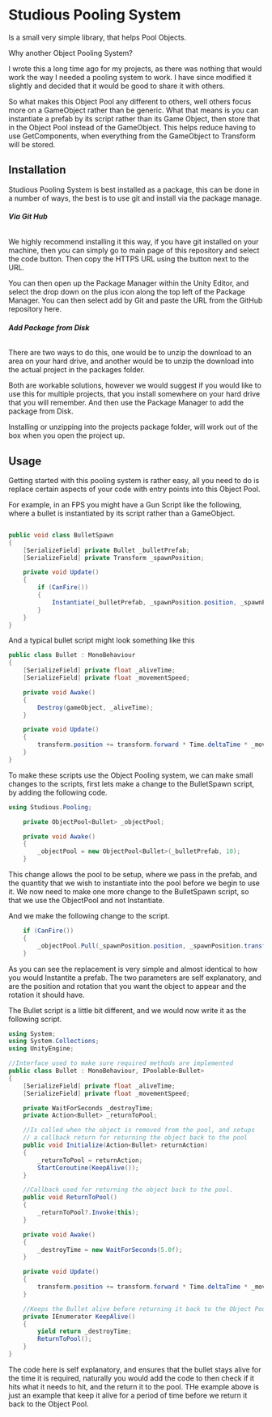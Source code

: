 
# Studious Pooling System
 
 Is a small very simple library, that helps Pool Objects. 
 
 Why another Object Pooling System? 

I wrote this a long time ago for my projects, as there was nothing that would work the way I needed a pooling system to work. I have since modified it slightly and decided that it would be good to share it with others.

So what makes this Object Pool any different to others, well others focus more on a GameObject rather than be generic. What that means is you can instantiate a prefab by its script rather than its Game Object, then store that in the Object Pool instead of the GameObject. This helps reduce having to use GetComponents, when everything from the GameObject to Transform will be stored.


## Installation

Studious Pooling System is best installed as a package, this can be done in a number of ways, the best is to use git and install via the package manage.

###### **Via Git Hub** 

We highly recommend installing it this way, if you have git installed on your machine, then you can simply go to main page of this repository and select the code button. Then copy the HTTPS URL using the button next to the URL.

You can then open up the Package Manager within the Unity Editor, and select the drop down on the plus icon along the top left of the Package Manager. You can then select add by Git and paste the URL from the GitHub repository here.

###### **Add Package from Disk** 

There are two ways to do this, one would be to unzip the download to an area on your hard drive, and another would be to unzip the download into the actual project in the packages folder.

Both are workable solutions, however we would suggest if you would like to use this for multiple projects, that you install somewhere on your hard drive that you will remember. And then use the Package Manager to add the package from Disk.

Installing or unzipping into the projects package folder, will work out of the box when you open the project up.

## Usage

Getting started with this pooling system is rather easy, all you need to do is replace certain aspects of your code with entry points into this Object Pool.

For example, in an FPS you might have a Gun Script like the following, where a bullet is instantiated by its script rather than a GameObject.

```CS

public void class BulletSpawn
{
    [SerializeField] private Bullet _bulletPrefab;
    [SerializeField] private Transform _spawnPosition;

    private void Update()
    {
        if (CanFire())
        {
            Instantiate(_bulletPrefab, _spawnPosition.position, _spawnPosition.transform.parent.rotation);
        }
    }
}

```

And a typical bullet script might look something like this

```CS
public class Bullet : MonoBehaviour
{
    [SerializeField] private float _aliveTime;
    [SerializeField] private float _movementSpeed;

    private void Awake()
    {
        Destroy(gameObject, _aliveTime);
    }

    private void Update()
    {
        transform.position += transform.forward * Time.deltaTime * _movementSpeed;
    }
}
```

To make these scripts use the Object Pooling system, we can make small changes to the scripts, first lets make a change to the BulletSpawn script, by adding the following code.

```CS
using Studious.Pooling;

    private ObjectPool<Bullet> _objectPool;

    private void Awake()
    {
        _objectPool = new ObjectPool<Bullet>(_bulletPrefab, 10);
    }

```

This change allows the pool to be setup, where we pass in the prefab, and the quantity that we wish to instantiate into the pool before we begin to use it. We now need to make one more change to the BulletSpawn script, so that we use the ObjectPool and not Instantiate.

And we make the following change to the script.

```CS
    if (CanFire())
    {
        _objectPool.Pull(_spawnPosition.position, _spawnPosition.transform.parent.rotation);
    }
```

As you can see the replacement is very simple and almost identical to how you would Instantite a prefab. The two parameters are self explanatory, and are the position and rotation that you want the object to appear and the rotation it should have.

The Bullet script is a little bit different, and we would now write it as the following script.

```CS
using System;
using System.Collections;
using UnityEngine;

//Interface used to make sure required methods are implemented
public class Bullet : MonoBehaviour, IPoolable<Bullet>
{
    [SerializeField] private float _aliveTime;
    [SerializeField] private float _movementSpeed;

    private WaitForSeconds _destroyTime;
    private Action<Bullet> _returnToPool;

    //Is called when the object is removed from the pool, and setups
    // a callback return for returning the object back to the pool
    public void Initialize(Action<Bullet> returnAction)
    {
        _returnToPool = returnAction;
        StartCoroutine(KeepAlive());
    }

    //Callback used for returning the object back to the pool.
    public void ReturnToPool()
    {
        _returnToPool?.Invoke(this);
    }

    private void Awake()
    {
        _destroyTime = new WaitForSeconds(5.0f);
    }

    private void Update()
    {
        transform.position += transform.forward * Time.deltaTime * _movementSpeed;
    }

    //Keeps the Bullet alive before returning it back to the Object Pool.
    private IEnumerator KeepAlive()
    {
        yield return _destroyTime;
        ReturnToPool();
    }
}
```

The code here is self explanatory, and ensures that the bullet stays alive for the time it is required, naturally you would add the code to then check if it hits what it needs to hit, and the return it to the pool. THe example above is just an example that keep it alive for a period of time before we return it back to the Object Pool.


